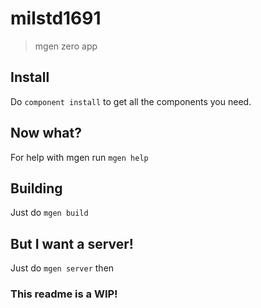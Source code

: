 # milstd1691
> mgen zero app

## Install
Do `component install` to get all the components you need.
## Now what?
For help with mgen run `mgen help`
## Building
Just do `mgen build`
## But I want a server!
Just do `mgen server` then
### This readme is a WIP!